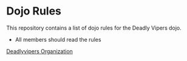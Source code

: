 Dojo Rules
==========

This repository contains a list of dojo rules for the Deadly Vipers dojo.

* All members should read the rules

[Deadlyvipers Organization](https://github.com/deadlyvipers)
